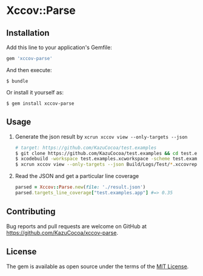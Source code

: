 # Xccov::Parse

## Installation

Add this line to your application's Gemfile:

```ruby
gem 'xccov-parse'
```

And then execute:

    $ bundle

Or install it yourself as:

    $ gem install xccov-parse

## Usage

1. Generate the json result by `xcrun xccov view --only-targets --json`
    ```bash
    # target: https://github.com/KazuCocoa/test.examples
    $ git clone https://github.com/KazuCocoa/test.examples && cd test.examples
    $ xcodebuild -workspace test.examples.xcworkspace -scheme test.examples -derivedDataPath Build/ -destination 'platform=iOS Simulator,OS=11.3,name=iPhone 7' -enableCodeCoverage YES clean build test CODE_SIGN_IDENTITY="" CODE_SIGNING_REQUIRED=NO
    $ xcrun xccov view --only-targets --json Build/Logs/Test/*.xccovreport > result.json
    ```
2. Read the JSON and get a particular line coverage
    ```ruby
    parsed = Xccov::Parse.new(file: './result.json')
    parsed.targets_line_coverage["test.examples.app"] #=> 0.35
    ```

## Contributing

Bug reports and pull requests are welcome on GitHub at https://github.com/KazuCocoa/xccov-parse.


## License

The gem is available as open source under the terms of the [MIT License](http://opensource.org/licenses/MIT).

